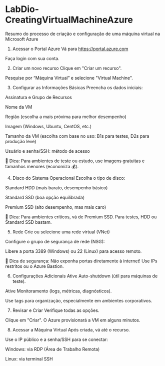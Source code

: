 # LabDio-CreatingVirtualMachineAzure
Resumo do processo de criação e configuração de uma máquina virtual na Microsoft Azure

1. Acessar o Portal Azure
Vá para https://portal.azure.com

Faça login com sua conta.

2. Criar um novo recurso
Clique em "Criar um recurso".

Pesquise por “Máquina Virtual” e selecione "Virtual Machine".

3. Configurar as Informações Básicas
Preencha os dados iniciais:

Assinatura e Grupo de Recursos

Nome da VM

Região (escolha a mais próxima para melhor desempenho)

Imagem (Windows, Ubuntu, CentOS, etc.)

Tamanho da VM (escolha com base no uso: B1s para testes, D2s para produção leve)

Usuário e senha/SSH: método de acesso

📝 Dica:
Para ambientes de teste ou estudo, use imagens gratuitas e tamanhos menores (economiza 💰).

4. Disco do Sistema Operacional
Escolha o tipo de disco:

Standard HDD (mais barato, desempenho básico)

Standard SSD (boa opção equilibrada)

Premium SSD (alto desempenho, mas mais caro)

📝 Dica:
Para ambientes críticos, vá de Premium SSD. Para testes, HDD ou Standard SSD bastam.

5. Rede
Crie ou selecione uma rede virtual (VNet)

Configure o grupo de segurança de rede (NSG):

Libere a porta 3389 (Windows) ou 22 (Linux) para acesso remoto.

📝 Dica de segurança:
Não exponha portas diretamente à internet! Use IPs restritos ou o Azure Bastion.

6. Configurações Adicionais
Ative Auto-shutdown (útil para máquinas de teste).

Ative Monitoramento (logs, métricas, diagnósticos).

Use tags para organização, especialmente em ambientes corporativos.

7. Revisar e Criar
Verifique todas as opções.

Clique em "Criar". O Azure provisionará a VM em alguns minutos.

8. Acessar a Máquina Virtual
Após criada, vá até o recurso.

Use o IP público e a senha/SSH para se conectar:

Windows: via RDP (Área de Trabalho Remota)

Linux: via terminal SSH
